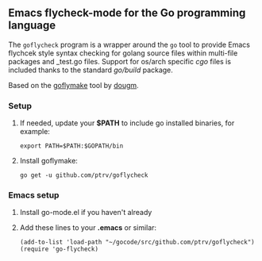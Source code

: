 ## Emacs flycheck-mode for the Go programming language

The `goflycheck` program is a wrapper around the `go` tool to provide
Emacs flychcek style syntax checking for golang source files within
multi-file packages and _test.go files.  Support for os/arch specific
*cgo* files is included thanks to the standard *go/build* package.

Based on the [goflymake][1] tool by [dougm][2].

[1]: https://github.com/dougm/goflymake
[2]: https://github.com/dougm

### Setup

 1. If needed, update your **$PATH** to include go installed binaries, for example:

    `export PATH=$PATH:$GOPATH/bin`

 2. Install goflymake:

    `go get -u github.com/ptrv/goflycheck`

### Emacs setup

 1. Install go-mode.el if you haven't already

 2. Add these lines to your **.emacs** or similar:

        (add-to-list 'load-path "~/gocode/src/github.com/ptrv/goflycheck")
        (require 'go-flycheck)
